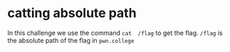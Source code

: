 # catting absolute path

In this challenge we use the command `cat  /flag` to get the flag.
`/flag` is the absolute path of the flag in `pwn.college`
